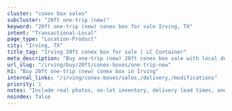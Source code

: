 ```yaml
---
cluster: "conex box sales"
subcluster: "20ft one-trip (new)"
keyword: "20ft one-trip (new) conex box for sale Irving, TX"
intent: "Transactional-Local"
page_type: "Location-Product"
city: "Irving, TX"
title_tag: "Irving 20ft conex box for sale | LC Container"
meta_description: "Buy one-trip (new) 20ft conex box sale with local delivery in Irving, TX. LC Container — local Since 2003. Request a fast quote today."
url_slug: "/irving/buy/20ft/conex-boxes/one-trip-new"
h1: "Buy 20ft one-trip (new) conex box in Irving"
internal_links: "/irving/conex-boxes/sales,/delivery,/modifications"
priority: 1
notes: "Include real photos, on-lot inventory, delivery lead times, and financing info."
noindex: false
---
```


<!-- TODO: Add unique city/inventory copy, images, and internal links here. -->
